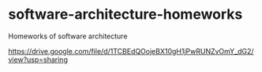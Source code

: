 # software-architecture-homeworks

Homeworks of software architecture

https://drive.google.com/file/d/1TCBEdQOojeBX10gH1jPwRUNZvOmY_dG2/view?usp=sharing

